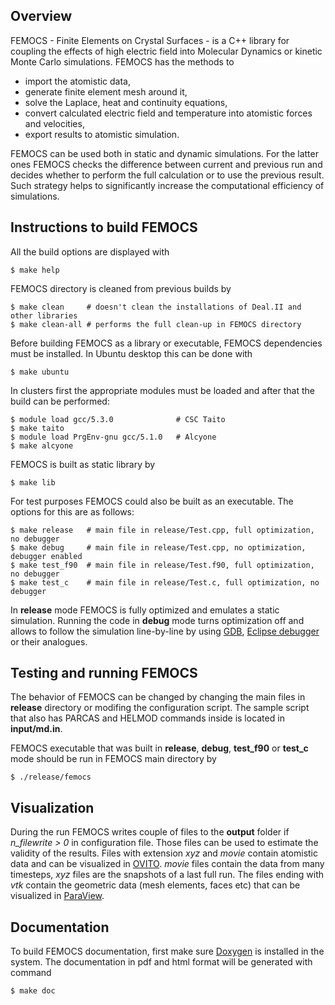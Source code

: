 ## Overview
FEMOCS - Finite Elements on Crystal Surfaces - is a C++ library for coupling the effects of high electric field into Molecular Dynamics or kinetic Monte Carlo simulations. FEMOCS has the methods to

* import the atomistic data,
* generate finite element mesh around it,
* solve the Laplace, heat and continuity equations,
* convert calculated electric field and temperature into atomistic forces and velocities,
* export results to atomistic simulation. 

FEMOCS can be used both in static and dynamic simulations. For the latter ones FEMOCS checks the difference between current and previous run and decides whether to perform the full calculation or to use the previous result. Such strategy helps to significantly increase the computational efficiency of simulations.

## Instructions to build FEMOCS
All the build options are displayed with

    $ make help

FEMOCS directory is cleaned from previous builds by

    $ make clean     # doesn't clean the installations of Deal.II and other libraries
    $ make clean-all # performs the full clean-up in FEMOCS directory

Before building FEMOCS as a library or executable, FEMOCS dependencies must be installed. In Ubuntu desktop this can be done with

    $ make ubuntu
    
In clusters first the appropriate modules must be loaded and after that the build can be performed:

    $ module load gcc/5.3.0              # CSC Taito
    $ make taito
    $ module load PrgEnv-gnu gcc/5.1.0   # Alcyone
    $ make alcyone

FEMOCS is built as static library by

    $ make lib

For test purposes FEMOCS could also be built as an executable. The options for this are as follows:

    $ make release   # main file in release/Test.cpp, full optimization, no debugger
    $ make debug     # main file in release/Test.cpp, no optimization, debugger enabled
    $ make test_f90  # main file in release/Test.f90, full optimization, no debugger
    $ make test_c    # main file in release/Test.c, full optimization, no debugger

In **release** mode FEMOCS is fully optimized and emulates a static simulation. Running the code in **debug** mode turns optimization off and allows to follow the simulation line-by-line by using [GDB](https://en.wikipedia.org/wiki/GNU_Debugger), [Eclipse debugger](http://www.eclipse.org/cdt/) or their analogues.
    
## Testing and running FEMOCS
The behavior of FEMOCS can be changed by changing the main files in **release** directory or modifing the configuration script. The sample script that also has PARCAS and HELMOD commands inside is located in **input/md.in**. 

FEMOCS executable that was built in **release**, **debug**, **test_f90** or **test_c**  mode should be run in FEMOCS main directory by

    $ ./release/femocs
    
## Visualization
During the run FEMOCS writes couple of files to the **output** folder if *n_filewrite > 0* in configuration file. Those files can be used to estimate the validity of the results. Files with extension *xyz* and *movie* contain atomistic data and can be visualized in [OVITO](https://ovito.org/index.php/download). *movie* files contain the data from many timesteps, *xyz* files are the snapshots of a last full run. The files ending with *vtk* contain the geometric data (mesh elements, faces etc) that can be visualized in [ParaView](http://www.paraview.org/download/).

## Documentation
To build FEMOCS documentation, first make sure [Doxygen](http://www.stack.nl/~dimitri/doxygen/download.html) is installed in the system. The documentation in pdf and html format will be generated with command

    $ make doc

